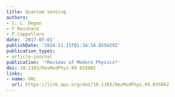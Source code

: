 ```yaml
---
title: Quantum sensing
authors:
- C. L. Degen
- F Reinhard
- P Cappellaro
date: '2017-07-01'
publishDate: '2024-11-15T01:34:54.859429Z'
publication_types:
- article-journal
publication: '*Reviews of Modern Physics*'
doi: 10.1103/RevModPhys.89.035002
links:
- name: URL
  url: https://link.aps.org/doi/10.1103/RevModPhys.89.035002
---
```

